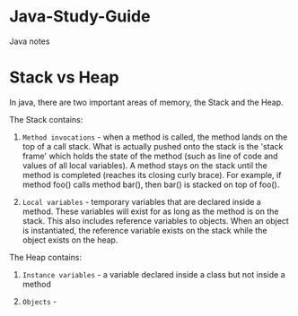 # Java-Study-Guide

Java notes

# Stack vs Heap

In java, there are two important areas of memory, the Stack and the Heap. 

The Stack contains:

1. ```Method invocations``` - when a method is called, the method lands on the top of a call stack. What is actually pushed onto the stack is the 'stack frame' which holds the state of the method (such as line of code and values of all local variables). A method stays on the stack until the method is completed (reaches its closing curly brace). For example, if method foo() calls method bar(), then bar() is stacked on top of foo().

2. ```Local variables``` - temporary variables that are declared inside a method. These variables will exist for as long as the method is on the stack. This also includes reference variables to objects. When an object is instantiated, the reference variable exists on the stack while the object exists on the heap.

The Heap contains:

1. ```Instance variables``` - a variable declared inside a class but not inside a method

2. ```Objects``` - 
